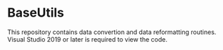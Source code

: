 # BaseUtils
This repository contains data convertion and data reformatting routines.
Visual Studio 2019 or later is required to view the code.
